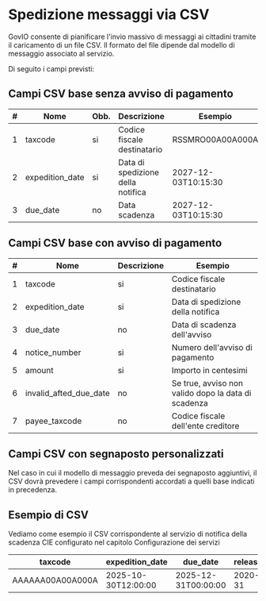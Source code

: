 # Spedizione messaggi via CSV

GovIO consente di pianificare l'invio massivo di messaggi ai cittadini tramite il caricamento di un file CSV. Il formato del file dipende dal modello di messaggio associato al servizio.

Di seguito i campi previsti:

## Campi CSV base senza avviso di pagamento

| # | Nome             | Obb. | Descrizione                       | Esempio             |
| - | ---------------- | ---- | --------------------------------- | ------------------- |
| 1 | taxcode          | si   | Codice fiscale destinatario       | RSSMRO00A00A000A    |
| 2 | expedition\_date | si   | Data di spedizione della notifica | 2027-12-03T10:15:30 |
| 3 | due\_date        | no   | Data scadenza                     | 2027-12-03T10:15:30 |

## Campi CSV base con avviso di pagamento

| # | Nome                      | Descrizione | Esempio                                             |
| - | ------------------------- | ----------- | --------------------------------------------------- |
| 1 | taxcode                   | si          | Codice fiscale destinatario                         |
| 2 | expedition\_date          | si          | Data di spedizione della notifica                   |
| 3 | due\_date                 | no          | Data di scadenza dell'avviso                        |
| 4 | notice\_number            | si          | Numero dell'avviso di pagamento                     |
| 5 | amount                    | si          | Importo in centesimi                                |
| 6 | invalid\_afted\_due\_date | no          | Se true, avviso non valido dopo la data di scadenza |
| 7 | payee\_taxcode            | no          | Codice fiscale dell'ente creditore                  |

## Campi CSV con segnaposto personalizzati

Nel caso in cui il modello di messaggio preveda dei segnaposto aggiuntivi, il CSV dovrà prevedere i campi corrispondenti accordati a quelli base indicati in precedenza.

## Esempio di CSV

Vediamo come esempio il CSV corrispondente al servizio di notifica della scadenza CIE configurato nel capitolo Configurazione dei servizi

| taxcode          | expedition\_date    | due\_date           | release\_date | full\_name  | identity\_card\_number |
| ---------------- | ------------------- | ------------------- | ------------- | ----------- | ---------------------- |
| AAAAAA00A00A000A | 2025-10-30T12:00:00 | 2025-12-31T00:00:00 | 2020-12-31    | Mario Rossi | AA12345                |

